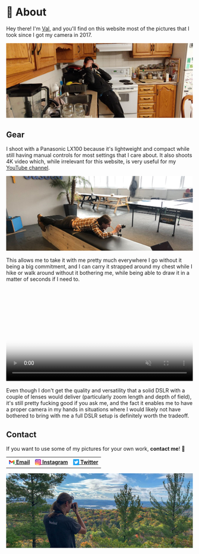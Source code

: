 # 📸 About

Hey there! I'm [Val](https://val.codejam.info/), and you'll find on this
website most of the pictures that I took since I got my camera in 2017.

[![Val taking a photo in a kitchen](/img/val-1.jpg)](/photos/IMG_20181204_184340.html)

## Gear

I shoot with a Panasonic LX100 because it's lightweight and compact
while still having manual controls for most settings that I care about.
It also shoots 4K video which, while irrelevant for this website, is
very useful for my [YouTube channel](https://www.youtube.com/FunkyVal).

[![Val taking a photo in the office](/img/val-2.jpg)](/photos/IMG_20190103_111123.html)

This allows me to take it with me pretty much everywhere I go without it
being a big commitment, and I can carry it strapped around my chest
while I hike or walk around without it bothering me, while being able to
draw it in a matter of seconds if I need to.

<video src="img/val-3.mp4" width="100%" poster="/img/val-3.jpg" loop controls muted></video>

Even though I don't get the quality and versatility that a solid DSLR
with a couple of lenses would deliver (particularly zoom length and
depth of field), it's still pretty fucking good if you ask me, and the
fact it enables me to have a proper camera in my hands in situations
where I would likely not have bothered to bring with me a full DSLR
setup is definitely worth the tradeoff.

## Contact

If you want to use some of my pictures for your own work, **contact me**! 🧡

<table>
  <tr>
    <th><a href="mailto:val@codejam.info"><sub><img src="/img/icons/gmail.png" width="16"></sub> Email</a></th>
    <th><a href="https://www.instagram.com/funkyval_/"><sub><img src="/img/icons/instagram.png" width="16"></sub> Instagram</a></th>
    <th><a href="https://twitter.com/valeriangalliat"><sub><img src="/img/icons/twitter.png" width="16"></sub> Twitter</a></th>
  </tr>
</table>

[![Val taking a picture on top of a mountain](/img/val-4.jpg)](/photos/242989947_902803300666398_4415379739264788769_n.html)
